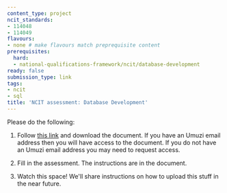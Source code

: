 ```yaml
---
content_type: project
ncit_standards:
- 114048
- 114049
flavours:
- none # make flavours match preprequisite content 
prerequisites:
  hard:
  - national-qualifications-framework/ncit/database-development
ready: false
submission_type: link 
tags:
- ncit
- sql
title: 'NCIT assessment: Database Development'
---
```


Please do the following:

1. Follow [this link](https://drive.google.com/file/d/1P-Ln46vJedtrgKLqxxjL2jJ1WA29Lg1R/view?usp=sharing) and download the document. If you have an Umuzi email address then you will have access to the document. If you do not have an Umuzi email address you may need to request access.

2. Fill in the assessment. The instructions are in the document. 
   
3. Watch this space! We'll share instructions on how to upload this stuff in the near future.